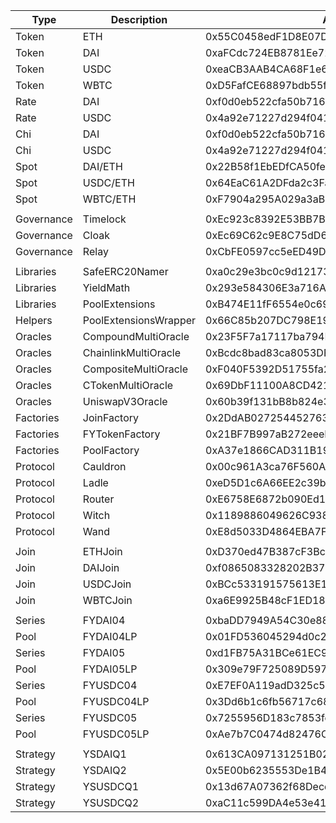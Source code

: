 | Type       | Description           | Address                                    |
| ---------- | --------------------- | ------------------------------------------ |
| Token      | ETH                   | 0x55C0458edF1D8E07DF9FB44B8960AecC515B4492 |
| Token      | DAI                   | 0xaFCdc724EB8781Ee721863db1B15939675996484 |
| Token      | USDC                  | 0xeaCB3AAB4CA68F1e6f38D56bC5FCc499B76B4e2D |
| Token      | WBTC                  | 0xD5FafCE68897bdb55fA11Dd77858Df7a9a458D92 |
| Rate       | DAI                   | 0xf0d0eb522cfa50b716b3b1604c4f0fa6f04376ad |
| Rate       | USDC                  | 0x4a92e71227d294f041bd82dd8f78591b75140d63 |
| Chi        | DAI                   | 0xf0d0eb522cfa50b716b3b1604c4f0fa6f04376ad |
| Chi        | USDC                  | 0x4a92e71227d294f041bd82dd8f78591b75140d63 |
| Spot       | DAI/ETH               | 0x22B58f1EbEDfCA50feF632bD73368b2FdA96D541 |
| Spot       | USDC/ETH              | 0x64EaC61A2DFda2c3Fa04eED49AA33D021AeC8838 |
| Spot       | WBTC/ETH              | 0xF7904a295A029a3aBDFFB6F12755974a958C7C25 |
|            |                       |                                            |
| Governance | Timelock              | 0xEc923c8392E53BB7B25dAe012aeF0883a6fa7B7B |
| Governance | Cloak                 | 0xEc69C62c9E8C75dD60bF67d2F30bFD30D12fdb18 |
| Governance | Relay                 | 0xCbFE0597cc5eED49D5e4573B304dd0aba00B52ba |
|            |                       |                                            |
| Libraries  | SafeERC20Namer        | 0xa0c29e3bc0c9d12173Fb61831a3c3Dd8e01CD49f |
| Libraries  | YieldMath             | 0x293e584306E3a716A1B5A97C48c7a56A929240D9 |
| Libraries  | PoolExtensions        | 0xB474E11fF6554e0c698CE407C5ac2E17C5dE53Db |
| Helpers    | PoolExtensionsWrapper | 0x66C85b207DC798E1961FA5753249DC54D9265D53 |
| Oracles    | CompoundMultiOracle   | 0x23F5F7a17117ba794Fcc5F46Fbf635edD2596Bb6 |
| Oracles    | ChainlinkMultiOracle  | 0xBcdc8bad83ca8053DFA6B1CBAEB7E71699254a3b |
| Oracles    | CompositeMultiOracle  | 0xF040F5392D51755fa278F05BC8D7866738aaab70 |
| Oracles    | CTokenMultiOracle     | 0x69DbF11100A8CD421ec05860DEcB66b661D53aE3 |
| Oracles    | UniswapV3Oracle       | 0x60b39f131bB8b824e3B0F111f93D20f0e5567EA4 |
| Factories  | JoinFactory           | 0x2DdAB027254452763D2301024fE1058f9410532c |
| Factories  | FYTokenFactory        | 0x21BF7B997aB272eeeBCF7086F09e6A069C3B8a38 |
| Factories  | PoolFactory           | 0xA37e1866CAD311B19f76a8C39370b1c4e849567e |
| Protocol   | Cauldron              | 0x00c961A3ca76F560AdcbE157b337925DA5D3AE26 |
| Protocol   | Ladle                 | 0xeD5D1c6A66EE2c39bac78EE896ef66f5A85d6e68 |
| Protocol   | Router                | 0xE6758E6872b090Ed187CE7AFFC245006a2887bBB |
| Protocol   | Witch                 | 0x1189886049626C9386B8C7E11F11422a25eca424 |
| Protocol   | Wand                  | 0xE8d5033D4864EBA7F05742FDe80884a08F48C9f6 |
|            |                       |                                            |
| Join       | ETHJoin               | 0xD370ed47B387cF3Bc6ae44BA0EaF240567f9e614 |
| Join       | DAIJoin               | 0xf0865083328202B37a4d5615e6d44ef14611DbC5 |
| Join       | USDCJoin              | 0xBCc533191575613E1ded075bE4BB88F8F8d0e13B |
| Join       | WBTCJoin              | 0xa6E9925B48cF1ED18b424E57998BDBacAcBAFAB0 |
|            |                       |                                            |
| Series     | FYDAI04               | 0xbaDD7949A54C30e888A967a5d380159C9ae0E152 |
| Pool       | FYDAI04LP             | 0x01FD536045294d0c2D142D84a4f540C96dC94a06 |
| Series     | FYDAI05               | 0xd1FB75A31BCe61EC986C385529cF9B6C8000B7a8 |
| Pool       | FYDAI05LP             | 0x309e79F725089D5978e3dde17826b5FE8750FC87 |
| Series     | FYUSDC04              | 0xE7EF0A119adD325c5d9cF0c71F2c60C422d10336 |
| Pool       | FYUSDC04LP            | 0x3Dd6b1c6fb56717c6831564A90250d80d98C6F75 |
| Series     | FYUSDC05              | 0x7255956D183c7853feefC4eaD290A3A768C52BF9 |
| Pool       | FYUSDC05LP            | 0xAe7b7C0474d82476CE0AcE964Bf1Cf32EcF37D28 |
|            |                       |                                            |
| Strategy   | YSDAIQ1               | 0x613CA097131251B0246060e22a86D17AE9a1e02A |
| Strategy   | YSDAIQ2               | 0x5E00b6235553De1B487cCEbE2da13FD8f8c9CD7c |
| Strategy   | YSUSDCQ1              | 0x13d67A07362f68DecdbEf0286f920E70f17F68f9 |
| Strategy   | YSUSDCQ2              | 0xaC11c599DA4e53e4106e6dF3615F8F6b1851fb62 |